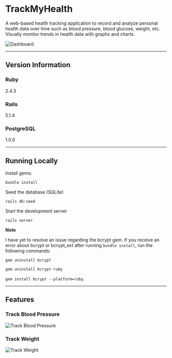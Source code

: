 # TrackMyHealth

A web-based health tracking application to record and analyze personal health data over time such as blood pressure, blood glucose, weight, etc. Visually monitor trends in health data with graphs and charts.

![Dashboard](/../screenshots/screenshots/Dashboard.png?raw=true "Dashboard")

---

## Version Information

### Ruby
2.4.3

### Rails
5.1.4

### PostgreSQL
1.0.0

---

## Running Locally
Install gems:

`bundle install`

Seed the database (SQLite)

`rails db:seed`

Start the development server

`rails server`

**Note**

I have yet to resolve an issue regarding the bcrypt gem. If you receive an error about bcrypt or bcrypt_ext after running `bundle install`, run the following commands:

`gem uninstall bcrypt`

`gem uninstall bcrypt-ruby`

`gem install bcrypt --platform=ruby`.

---

## Features

### Track Blood Pressure

![Track Blood Pressure](/../screenshots/screenshots/EditBloodPressure.png?raw=true "Track Blood Pressure")

### Track Weight

![Track Weight](/../screenshots/screenshots/EditWeight.png?raw=true "Track Weight")